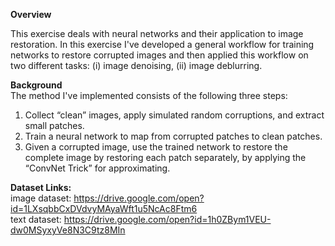 **Overview**<br>

This exercise deals with neural networks and their application to image restoration. In this exercise 
I've developed a general workflow for training networks to restore corrupted images and then applied this
workflow on two different tasks: (i) image denoising, (ii) image deblurring.

**Background**<br>
The method I've implemented consists of the following three steps:
1. Collect “clean” images, apply simulated random corruptions, and extract small patches.
2. Train a neural network to map from corrupted patches to clean patches.
3. Given a corrupted image, use the trained network to restore the complete image by restoring each
patch separately, by applying the “ConvNet Trick” for approximating.


**Dataset Links:**<br>
image dataset: https://drive.google.com/open?id=1LXsqbbCxDVdvyMAyaWft1u5NcAc8Ftm6 <br/>
text dataset:  https://drive.google.com/open?id=1h0ZBym1VEU-dw0MSyxyVe8N3C9tz8MIn
